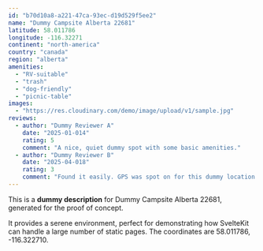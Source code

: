 ```yaml
---
id: "b70d10a8-a221-47ca-93ec-d19d529f5ee2"
name: "Dummy Campsite Alberta 22681"
latitude: 58.011786
longitude: -116.32271
continent: "north-america"
country: "canada"
region: "alberta"
amenities:
  - "RV-suitable"
  - "trash"
  - "dog-friendly"
  - "picnic-table"
images:
  - "https://res.cloudinary.com/demo/image/upload/v1/sample.jpg"
reviews:
  - author: "Dummy Reviewer A"
    date: "2025-01-014"
    rating: 5
    comment: "A nice, quiet dummy spot with some basic amenities."
  - author: "Dummy Reviewer B"
    date: "2025-04-018"
    rating: 3
    comment: "Found it easily. GPS was spot on for this dummy location."
---
```


This is a **dummy description** for Dummy Campsite Alberta 22681, generated for the proof of concept.

It provides a serene environment, perfect for demonstrating how SvelteKit can handle a large number of static pages. The coordinates are 58.011786, -116.322710.
